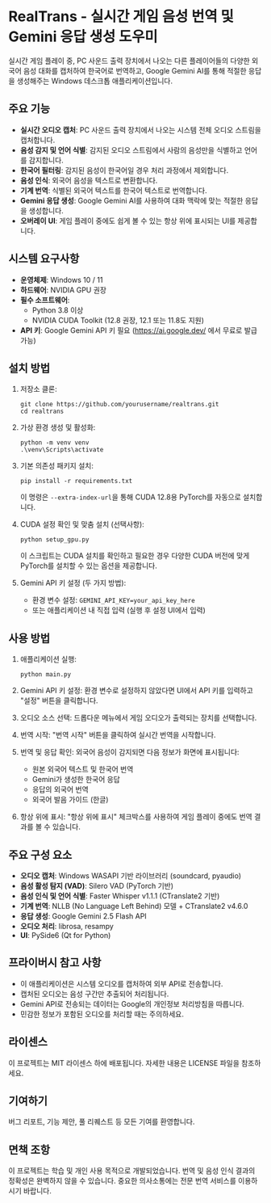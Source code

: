# RealTrans - 실시간 게임 음성 번역 및 Gemini 응답 생성 도우미

실시간 게임 플레이 중, PC 사운드 출력 장치에서 나오는 다른 플레이어들의 다양한 외국어 음성 대화를 캡처하여 한국어로 번역하고, Google Gemini AI를 통해 적절한 응답을 생성해주는 Windows 데스크톱 애플리케이션입니다.

## 주요 기능

- **실시간 오디오 캡처**: PC 사운드 출력 장치에서 나오는 시스템 전체 오디오 스트림을 캡처합니다.
- **음성 감지 및 언어 식별**: 감지된 오디오 스트림에서 사람의 음성만을 식별하고 언어를 감지합니다.
- **한국어 필터링**: 감지된 음성이 한국어일 경우 처리 과정에서 제외합니다.
- **음성 인식**: 외국어 음성을 텍스트로 변환합니다.
- **기계 번역**: 식별된 외국어 텍스트를 한국어 텍스트로 번역합니다.
- **Gemini 응답 생성**: Google Gemini AI를 사용하여 대화 맥락에 맞는 적절한 응답을 생성합니다.
- **오버레이 UI**: 게임 플레이 중에도 쉽게 볼 수 있는 항상 위에 표시되는 UI를 제공합니다.

## 시스템 요구사항

- **운영체제**: Windows 10 / 11
- **하드웨어**: NVIDIA GPU 권장
- **필수 소프트웨어**: 
  - Python 3.8 이상
  - NVIDIA CUDA Toolkit (12.8 권장, 12.1 또는 11.8도 지원)
- **API 키**: Google Gemini API 키 필요 (https://ai.google.dev/ 에서 무료로 발급 가능)

## 설치 방법

1. 저장소 클론:
   ```
   git clone https://github.com/yourusername/realtrans.git
   cd realtrans
   ```

2. 가상 환경 생성 및 활성화:
   ```
   python -m venv venv
   .\venv\Scripts\activate
   ```

3. 기본 의존성 패키지 설치:
   ```
   pip install -r requirements.txt
   ```
   이 명령은 `--extra-index-url`을 통해 CUDA 12.8용 PyTorch를 자동으로 설치합니다.

4. CUDA 설정 확인 및 맞춤 설치 (선택사항):
   ```
   python setup_gpu.py
   ```
   이 스크립트는 CUDA 설치를 확인하고 필요한 경우 다양한 CUDA 버전에 맞게 PyTorch를 설치할 수 있는 옵션을 제공합니다.

5. Gemini API 키 설정 (두 가지 방법):
   - 환경 변수 설정: `GEMINI_API_KEY=your_api_key_here`
   - 또는 애플리케이션 내 직접 입력 (실행 후 설정 UI에서 입력)

## 사용 방법

1. 애플리케이션 실행:
   ```
   python main.py
   ```

2. Gemini API 키 설정: 환경 변수로 설정하지 않았다면 UI에서 API 키를 입력하고 "설정" 버튼을 클릭합니다.

3. 오디오 소스 선택: 드롭다운 메뉴에서 게임 오디오가 출력되는 장치를 선택합니다.

4. 번역 시작: "번역 시작" 버튼을 클릭하여 실시간 번역을 시작합니다.

5. 번역 및 응답 확인: 외국어 음성이 감지되면 다음 정보가 화면에 표시됩니다:
   - 원본 외국어 텍스트 및 한국어 번역
   - Gemini가 생성한 한국어 응답
   - 응답의 외국어 번역
   - 외국어 발음 가이드 (한글)

6. 항상 위에 표시: "항상 위에 표시" 체크박스를 사용하여 게임 플레이 중에도 번역 결과를 볼 수 있습니다.

## 주요 구성 요소

- **오디오 캡처**: Windows WASAPI 기반 라이브러리 (soundcard, pyaudio)
- **음성 활성 탐지 (VAD)**: Silero VAD (PyTorch 기반)
- **음성 인식 및 언어 식별**: Faster Whisper v1.1.1 (CTranslate2 기반)
- **기계 번역**: NLLB (No Language Left Behind) 모델 + CTranslate2 v4.6.0
- **응답 생성**: Google Gemini 2.5 Flash API
- **오디오 처리**: librosa, resampy
- **UI**: PySide6 (Qt for Python)

## 프라이버시 참고 사항

- 이 애플리케이션은 시스템 오디오를 캡처하여 외부 API로 전송합니다.
- 캡처된 오디오는 음성 구간만 추출되어 처리됩니다.
- Gemini API로 전송되는 데이터는 Google의 개인정보 처리방침을 따릅니다.
- 민감한 정보가 포함된 오디오를 처리할 때는 주의하세요.

## 라이센스

이 프로젝트는 MIT 라이센스 하에 배포됩니다. 자세한 내용은 LICENSE 파일을 참조하세요.

## 기여하기

버그 리포트, 기능 제안, 풀 리퀘스트 등 모든 기여를 환영합니다.

## 면책 조항

이 프로젝트는 학습 및 개인 사용 목적으로 개발되었습니다. 번역 및 음성 인식 결과의 정확성은 완벽하지 않을 수 있습니다. 중요한 의사소통에는 전문 번역 서비스를 이용하시기 바랍니다.
